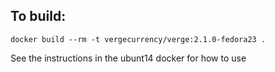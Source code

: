 To build:
---
    docker build --rm -t vergecurrency/verge:2.1.0-fedora23 .

See the instructions in the ubunt14 docker for how to use


<!-- Auto-update: 2025-10-27T09:18:18.820334 -->
